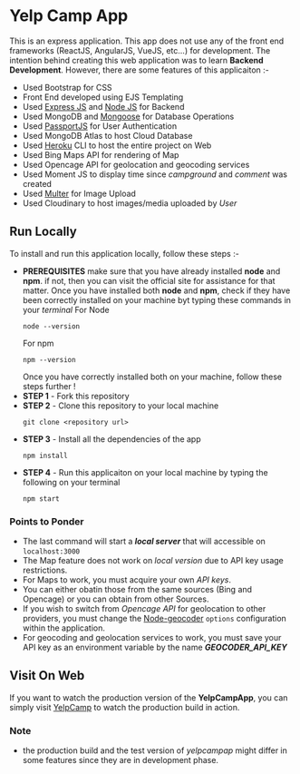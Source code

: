 # Yelp Camp App

This is an express application. This app does not use any of the front end frameworks (ReactJS, AngularJS, VueJS, etc...) for development.
The intention behind creating this web application was to learn **Backend Development**.
However, there are some features of this applicaiton :-

- Used Bootstrap for CSS
- Front End developed using EJS Templating
- Used [Express JS](https://expressjs.com/) and [Node JS](https://nodejs.org/en/docs/) for Backend
- Used MongoDB and [Mongoose](https://mongoosejs.com/docs/guide.html) for Database Operations
- Used [PassportJS](http://www.passportjs.org/) for User Authentication
- Used MongoDB Atlas to host Cloud Database
- Used [Heroku](https://www.heroku.com) CLI to host the entire project on Web
- Used Bing Maps API for rendering of Map
- Used Opencage API for geolocation and geocoding services
- Used Moment JS to display time since _campground_ and _comment_ was created
- Used [Multer](https://github.com/expressjs/multer#readme) for Image Upload
- Used Cloudinary to host images/media uploaded by _User_

## Run Locally

To install and run this application locally, follow these steps :-

- **PREREQUISITES**
  make sure that you have already installed **node** and **npm**. if not, then you can visit the official site for assistance for that matter. Once you have installed both **node** and **npm**, check if they have been correctly installed on your machine byt typing these commands in your _terminal_
  For Node
  ```
  node --version
  ```
  For npm
  ```
  npm --version
  ```
  Once you have correctly installed both on your machine, follow these steps further !
- **STEP 1** - Fork this repository
- **STEP 2** - Clone this repository to your local machine
  ```
  git clone <repository url>
  ```
- **STEP 3** - Install all the dependencies of the app
  ```
  npm install
  ```
- **STEP 4** - Run this applicaiton on your local machine by typing the following on your terminal
  ```
  npm start
  ```

### Points to Ponder

- The last command will start a **_local server_** that will accessible on `localhost:3000`
- The Map feature does not work on _local version_ due to API key usage restrictions.
- For Maps to work, you must acquire your own _API keys_.
- You can either obatin those from the same sources (Bing and Opencage) or you can obtain from other Sources.
- If you wish to switch from _Opencage API_ for geolocation to other providers, you must change the [Node-geocoder](https://www.npmjs.com/package/node-geocoder) `options` configuration within the application.
- For geocoding and geolocation services to work, you must save your API key as an environment variable by the name **_GEOCODER_API_KEY_**

## Visit On Web

If you want to watch the production version of the **YelpCampApp**, you can simply visit [YelpCamp](https://yelpcampapp.herokuapp.com) to watch the production build in action.

### Note

- the production build and the test version of _yelpcampap_ might differ in some features since they are in development phase.
